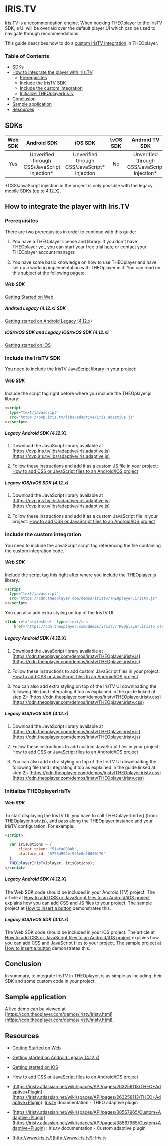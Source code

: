 # IRIS.TV

[Iris.TV](https://www.iris.tv/) is a recommendation engine. When hooking THEOplayer to the IrisTV SDK, a UI will be overlaid over the default player UI which can be used to navigate through recommendations.

This guide describes how to do a [custom IrisTV integration](https://iristv.atlassian.net/wiki/spaces/API/pages/38567965/Custom+Adaptive+Plug-in+Integrations) in THEOplayer.

### Table of Contents

- [SDKs](#sdks)
- [How to integrate the player with Iris.TV](#how-to-integrate-the-player-with-iristv)
  - [Prerequisites](#prerequisites)
  - [Include the IrisTV SDK](#include-the-iristv-sdk)
  - [Include the custom integration](#include-the-custom-integration)
  - [Initialize THEOplayerIrisTv](#initialize-theoplayeriristv)
- [Conclusion](#conclusion)
- [Sample application](#sample-application)
- [Resources](#resources)

## SDKs

| Web SDK |                 Android SDK                 |                   iOS SDK                   | tvOS SDK |               Android TV SDK                | Chromecast SDK |
| :-----: | :-----------------------------------------: | :-----------------------------------------: | :------: | :-----------------------------------------: | :------------: |
|   Yes   | Unverified through CSS/JavaScript injection* | Unverified through CSS/JavaScript* injection |    No    | Unverified through CSS/JavaScript injection* |      N/A       |

*CSS/JavaScript injection in the project is only possible with the legacy mobile SDKs (up to 4.12.X).

## How to integrate the player with Iris.TV

### Prerequisites

There are two prerequisites in order to continue with this guide:

1. You have a THEOplayer license and library. If you don't have THEOplayer yet, you can start your free trial [here](https://portal.theoplayer.com/) or contact your THEOplayer account manager.

2. You have some basic knowledge on how to use THEOplayer and have set up a working implementation with THEOplayer in it. You can read on this subject at the following pages:

##### Web SDK

[Getting Started on Web](../../getting-started/01-sdks/01-web/00-getting-started.md)

##### Android Legacy (4.12.x) SDK

[Getting started on Android Legacy (4.12.x)](<../../getting-started/01-sdks/02-android-legacy-v4/00-getting-started.md>)

##### iOS/tvOS SDK and Legacy iOS/tvOS SDK (4.12.x)

[Getting started on iOS](<../../getting-started/01-sdks/03-ios-legacy-v4/00-getting-started.md>)

### Include the IrisTV SDK

You need to include the IrisTV JavaScript library in your project:

##### Web SDK

Include the script tag right before where you include the THEOplayer.js library:

```html
<script
  type="text/javascript"
  src="https://ovp.iris.tv/libs/adaptive/iris.adaptive.js"
></script>
```

##### Legacy Android SDK (4.12.X)

1. Download the JavaScript library available at [https://ovp.iris.tv/libs/adaptive/iris.adaptive.js](https://ovp.iris.tv/libs/adaptive/iris.adaptive.js)

2. Follow these instructions and add it as a custom JS file in your project: [How to add CSS or JavaScript files to an Android/iOS project](../../faq/01-how-to-add-css-or-javascript-files-to-android-ios.md)

##### Legacy iOS/tvOS SDK (4.12.x)

1. Download the JavaScript library available at [https://ovp.iris.tv/libs/adaptive/iris.adaptive.js](https://ovp.iris.tv/libs/adaptive/iris.adaptive.js)

2. Follow these instructions and add it as a custom JavaScript file in your project: [How to add CSS or JavaScript files to an Android/iOS project](../../faq/01-how-to-add-css-or-javascript-files-to-android-ios.md)

### Include the custom integration

You need to include the JavaScript script tag referencing the file containing the custom integration code.

##### Web SDK

Include the script tag this right after where you include the THEOplayer.js library.

```html
<script
  type="text/javascript"
  src="https://cdn.theoplayer.com/demos/iristv/THEOplayer.iristv.js"
></script>
```

You can also add extra styling on top of the IrisTV UI:

```html
<link rel='stylesheet' type='text/css'
    href='https://cdn.theoplayer.com/demos/iristv/THEOplayer.iristv.css' />
```

##### Legacy Android SDK (4.12.X)

1. Download the JavaScript library available at [https://cdn.theoplayer.com/demos/iristv/THEOplayer.iristv.js](https://cdn.theoplayer.com/demos/iristv/THEOplayer.iristv.js)

2. Follow these instructions to add custom JavaScript files in your project: [How to add CSS or JavaScript files to an Android/iOS project](../../faq/01-how-to-add-css-or-javascript-files-to-android-ios.md)

3. You can also add extra styling on top of the IrisTV UI downloading the following file (and integrating it too as explained in the guide linked at step 2): [https://cdn.theoplayer.com/demos/iristv/THEOplayer.iristv.css](https://cdn.theoplayer.com/demos/iristv/THEOplayer.iristv.css)

##### Legacy iOS/tvOS SDK (4.12.x)

1. Download the JavaScript library available at [https://cdn.theoplayer.com/demos/iristv/THEOplayer.iristv.js](https://cdn.theoplayer.com/demos/iristv/THEOplayer.iristv.js)

2. Follow these instructions to add custom JavaScript files in your project: [How to add CSS or JavaScript files to an Android/iOS project](../../faq/01-how-to-add-css-or-javascript-files-to-android-ios.md)

3. You can also add extra styling on top of the IrisTV UI downloading the following file (and integrating it too as explained in the guide linked at step 2): [https://cdn.theoplayer.com/demos/iristv/THEOplayer.iristv.css](https://cdn.theoplayer.com/demos/iristv/THEOplayer.iristv.css)

### Initialize THEOplayerIrisTv

##### Web SDK

To start displaying the IrisTV UI, you have to call THEOplayerIrisTv() (from THEOplayer.iristv.js), and pass along the THEOplayer instance and your IrisTV configuration. For example:

```html
<script>
  ...
  var irisOptions = {
      client_token: "51afa098ah",
      platform_id: "5798d994ef995e0d18000176"
  };
  THEOplayerIrisTv(player, irisOptions);
</script>
```

##### Legacy Android SDK (4.12.X)

The Web SDK code should be included in your Android (TV) project. The article at [How to add CSS or JavaScript files to an Android/iOS project](../../faq/01-how-to-add-css-or-javascript-files-to-android-ios.md) explains how you can add CSS and JS files to your project. The sample project at [How to insert a button](../../how-to-guides/11-ui/07-how-to-insert-a-button.md) demonstrates this.

##### Legacy iOS/tvOS SDK (4.12.x)

The Web SDK code should be included in your iOS project. The article at [How to add CSS or JavaScript files to an Android/iOS project](../../faq/01-how-to-add-css-or-javascript-files-to-android-ios.md) explains how you can add CSS and JavaScript files to your project. The sample project at [How to insert a button](../../how-to-guides/11-ui/07-how-to-insert-a-button.md) demonstrates this.

## Conclusion

In summary, to integrate IrisTV in THEOplayer, is as simple as including their SDK and some custom code in your project.

## Sample application

A live demo can be viewed at [https://cdn.theoplayer.com/demos/iristv/iristv.html](https://cdn.theoplayer.com/demos/iristv/iristv.html).

## Resources

- [Getting Started on Web](../../getting-started/01-sdks/01-web/00-getting-started.md)

- [Getting started on Android Legacy (4.12.x)](<../../getting-started/01-sdks/02-android-legacy-v4/00-getting-started.md>)

- [Getting started on iOS](<../../getting-started/01-sdks/03-ios-legacy-v4/00-getting-started.md>)

- [How to add CSS or JavaScript files to an Android/iOS project](../../faq/01-how-to-add-css-or-javascript-files-to-android-ios.md)

- [https://iristv.atlassian.net/wiki/spaces/API/pages/263258113/THEO+Adaptive+Plugin](https://iristv.atlassian.net/wiki/spaces/API/pages/263258113/THEO+Adaptive+Plugin): [Iris.tv](http://Iris.tv) documentation - THEO adaptive plugin

- [https://iristv.atlassian.net/wiki/spaces/API/pages/38567965/Custom+Adaptive+Plugin](https://iristv.atlassian.net/wiki/spaces/API/pages/38567965/Custom+Adaptive+Plugin) : Iris.tv documentation - Custom adaptive plugin

- [http://www.iris.tv/](http://www.iris.tv/): Iris.tv
